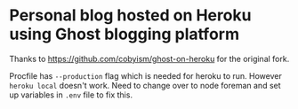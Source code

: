 # Personal blog hosted on Heroku using Ghost blogging platform

Thanks to https://github.com/cobyism/ghost-on-heroku for the original fork.


Procfile has `--production` flag which is needed for heroku to run. However `heroku local` doesn't work. Need to change over to node foreman and set up variables in `.env` file to fix this.
